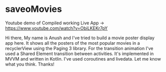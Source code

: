 # saveoMovies

Youtube demo of Compiled working Live App -> https://www.youtube.com/watch?v=ObiLKEKr7pY

Hi there, My name is Anush and I've tried to build a movie poster display app here. It shows all the posters of the most popular movies in a recyclerView
using the Paging 3 library. For the transition animation I've used a Shared Element transition between activities. It's implemented in MVVM and written in Kotlin. I've used coroutines and livedata. Let me know what you think. Thanks!
